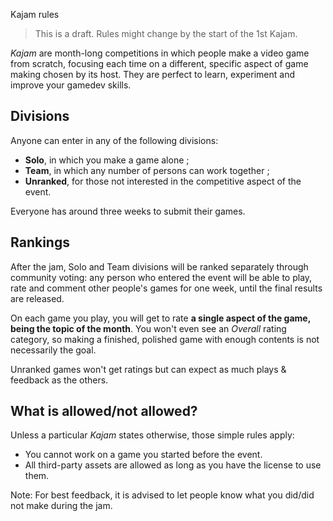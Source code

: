 Kajam rules

> This is a draft. Rules might change by the start of the 1st Kajam.

*Kajam* are month-long competitions in which people make a video game from scratch, focusing each time on a different, specific aspect of game making chosen by its host. They are perfect to learn, experiment and improve your gamedev skills.

## Divisions

Anyone can enter in any of the following divisions:

* **Solo**, in which you make a game alone ;
* **Team**, in which any number of persons can work together ;
* **Unranked**, for those not interested in the competitive aspect of the event.

Everyone has around three weeks to submit their games.

## Rankings

After the jam, Solo and Team divisions will be ranked separately through community voting: any person who entered the event will be able to play, rate and comment other people's games for one week, until the final results are released.

On each game you play, you will get to rate **a single aspect of the game, being the topic of the month**. You won't even see an *Overall* rating category, so making a finished, polished game with enough contents is not necessarily the goal.

Unranked games won't get ratings but can expect as much plays & feedback as the others.

## What is allowed/not allowed?

Unless a particular *Kajam* states otherwise, those simple rules apply:

* You cannot work on a game you started before the event.
* All third-party assets are allowed as long as you have the license to use them.

Note: For best feedback, it is advised to let people know what you did/did not make during the jam.
